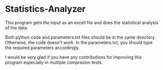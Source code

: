 # Statistics-Analyzer
This program gets the input as an excell file and does the statistical analysis of the data.  

Both python code and parameters.txt files should be in the same directory. Otherwise, the code doesn't work. In the parameters.txt, you should type the required parameters accordingly. 

I would be very glad if you have any contributions for improving this program especially in multiple comprasion tests.

